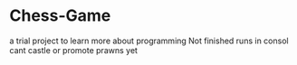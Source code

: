 # Chess-Game
a trial project to learn more about programming
Not finished runs in consol cant castle or promote prawns yet
